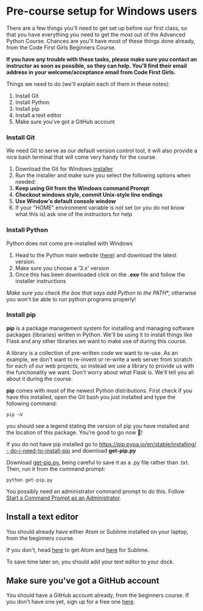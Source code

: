 #  Pre-course setup for Windows users

There are a few things you'll need to get set up before our first class, so that you have everything you need to get the most out of the Advanced Python Course. Chances are you'll have most of these things done already, from the Code First Girls Beginners Course.

**If you have any trouble with these tasks, please make sure you contact an instructor as soon as possible, so they can help. You'll find their email address in your welcome/acceptance email from Code First Girls.**

Things we need to do (we'll explain each of them in these notes):

1. Install Git
2. Install Python
3. Install pip
4. Install a text editor
5. Make sure you've got a GitHub account



### Install Git

We need Git to serve as our default version control tool, it will also provide a nice bash terminal that will come very handy for the course.

1. Download the Git for Windows [installer](https://git-for-windows.github.io/)
2. Run the installer and make sure you select the following options when needed:
  1. **Keep using Git from the Windows command Prompt**
  2. **Checkout windows style, commit Unix-style line endings**
  3. **Use Window's default console window**
3. If your &quot;HOME&quot; environment variable is not set (or you do not know what this is) ask one of the instructors for help

### Install Python

Python does not come pre-installed with Windows

1. Head to the Python main website ([here](https://www.python.org/downloads/windows/)) and download the latest version.
2. Make sure you choose a '3.x' version
3. Once this has been downloaded click on the **.exe** file and follow the installer instructions

*Make sure you check the box that says add Python to the PATH**, otherwise you won't be able to run python programs properly!

### Install pip

**pip** is a package management system for installing and managing software packages (libraries) written in Python. We'll be using it to install things like Flask and any other libraries we want to make use of during this course.

A library is a collection of pre-written code we want to re-use. As an example, we don't want to re-invent or re-write a web server from scratch for each of our web projects, so instead we use a library to provide us with the functionality we want. Don't worry about what Flask is. We'll tell you all about it during the course.

**pip** comes with most of the newest Python distributions. First check if you have this installed, open the Git bash you just installed and type the following command:

`pip –V`

you should see a legend stating the version of pip you have installed and the location of this package. You're good to go now 🤩!

If you do not have pip installed go to [https://pip.pypa.io/en/stable/installing/ - do-i-need-to-install-pip](https://pip.pypa.io/en/stable/installing/#do-i-need-to-install-pip) and download **get-pip.py**

Download  [get-pip.py](https://bootstrap.pypa.io/get-pip.py), being careful to save it as a .py file rather than .txt. Then, run it from the command prompt:

`python get-pip.py`

You possibly need an administrator command prompt to do this. Follow  [Start a Command Prompt as an Administrator](http://technet.microsoft.com/en-us/library/cc947813(v=ws.10).aspx).

## Install a text editor

You should already have either Atom or Sublime installed on your laptop, from the beginners course.

 If you don't, head [here](https://atom.io) to get Atom and [here](https://www.sublimetext.com) for Sublime.

 To save time later on, you should add your text editor to your dock.

## Make sure you've got a GitHub account

You should have a GitHub account already, from the beginners course. If you don't have one yet, sign up for a free one [here](https://github.com).
